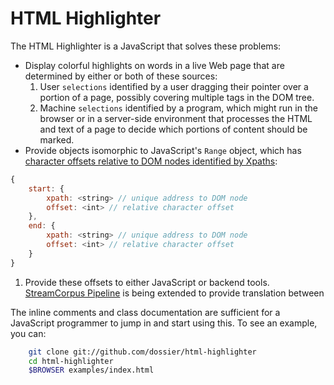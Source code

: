 # HTML Highlighter

The HTML Highlighter is a JavaScript that solves these problems:

 * Display colorful highlights on words in a live Web page that are
   determined by either or both of these sources:
    1. User `selections` identified by a user dragging their pointer
       over a portion of a page, possibly covering multiple tags in
       the DOM tree.
    1. Machine `selections` identified by a program, which might run
       in the browser or in a server-side environment that processes
       the HTML and text of a page to decide which portions of content
       should be marked.
 * Provide objects isomorphic to JavaScript's `Range` object, which
   has [character offsets relative to DOM nodes identified by Xpaths](https://github.com/dossier/html-highlighter/blob/0.1.0/src/html_highlighter.js#L1067-L1076):
```javascript
{
    start: {
        xpath: <string> // unique address to DOM node
        offset: <int> // relative character offset
    },
    end: {
        xpath: <string> // unique address to DOM node
        offset: <int> // relative character offset
    }
}
```
 1. Provide these offsets to either JavaScript or backend tools.
    [StreamCorpus Pipeline](https:/github.com/trec-kba/streamcorpus-pipeline) is being extended to provide translation between 


The inline comments and class documentation are sufficient for a
JavaScript programmer to jump in and start using this.  To see an
example, you can:

```bash
    git clone git://github.com/dossier/html-highlighter
    cd html-highlighter
    $BROWSER examples/index.html
```